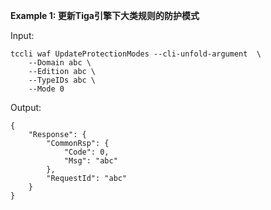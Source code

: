 **Example 1: 更新Tiga引擎下大类规则的防护模式**



Input: 

```
tccli waf UpdateProtectionModes --cli-unfold-argument  \
    --Domain abc \
    --Edition abc \
    --TypeIDs abc \
    --Mode 0
```

Output: 
```
{
    "Response": {
        "CommonRsp": {
            "Code": 0,
            "Msg": "abc"
        },
        "RequestId": "abc"
    }
}
```

